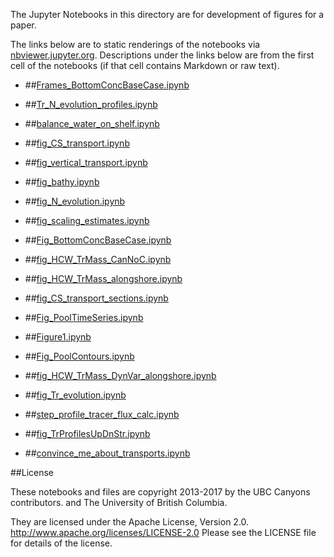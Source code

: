 The Jupyter Notebooks in this directory are for development of figures for a paper.

The links below are to static renderings of the notebooks via
[nbviewer.jupyter.org](http://nbviewer.jupyter.org/).
Descriptions under the links below are from the first cell of the notebooks
(if that cell contains Markdown or raw text).

* ##[Frames_BottomConcBaseCase.ipynb](http://nbviewer.jupyter.org/urls/bitbucket.org/canyonsubc/outputanalysisnotebooks/raw/tip/PythonScripts/Paper1Figures/Frames_BottomConcBaseCase.ipynb)  
    
* ##[Tr_N_evolution_profiles.ipynb](http://nbviewer.jupyter.org/urls/bitbucket.org/canyonsubc/outputanalysisnotebooks/raw/tip/PythonScripts/Paper1Figures/Tr_N_evolution_profiles.ipynb)  
    
* ##[balance_water_on_shelf.ipynb](http://nbviewer.jupyter.org/urls/bitbucket.org/canyonsubc/outputanalysisnotebooks/raw/tip/PythonScripts/Paper1Figures/balance_water_on_shelf.ipynb)  
    
* ##[fig_CS_transport.ipynb](http://nbviewer.jupyter.org/urls/bitbucket.org/canyonsubc/outputanalysisnotebooks/raw/tip/PythonScripts/Paper1Figures/fig_CS_transport.ipynb)  
    
* ##[fig_vertical_transport.ipynb](http://nbviewer.jupyter.org/urls/bitbucket.org/canyonsubc/outputanalysisnotebooks/raw/tip/PythonScripts/Paper1Figures/fig_vertical_transport.ipynb)  
    
* ##[fig_bathy.ipynb](http://nbviewer.jupyter.org/urls/bitbucket.org/canyonsubc/outputanalysisnotebooks/raw/tip/PythonScripts/Paper1Figures/fig_bathy.ipynb)  
    
* ##[fig_N_evolution.ipynb](http://nbviewer.jupyter.org/urls/bitbucket.org/canyonsubc/outputanalysisnotebooks/raw/tip/PythonScripts/Paper1Figures/fig_N_evolution.ipynb)  
    
* ##[fig_scaling_estimates.ipynb](http://nbviewer.jupyter.org/urls/bitbucket.org/canyonsubc/outputanalysisnotebooks/raw/tip/PythonScripts/Paper1Figures/fig_scaling_estimates.ipynb)  
    
* ##[Fig_BottomConcBaseCase.ipynb](http://nbviewer.jupyter.org/urls/bitbucket.org/canyonsubc/outputanalysisnotebooks/raw/tip/PythonScripts/Paper1Figures/Fig_BottomConcBaseCase.ipynb)  
    
* ##[fig_HCW_TrMass_CanNoC.ipynb](http://nbviewer.jupyter.org/urls/bitbucket.org/canyonsubc/outputanalysisnotebooks/raw/tip/PythonScripts/Paper1Figures/fig_HCW_TrMass_CanNoC.ipynb)  
    
* ##[fig_HCW_TrMass_alongshore.ipynb](http://nbviewer.jupyter.org/urls/bitbucket.org/canyonsubc/outputanalysisnotebooks/raw/tip/PythonScripts/Paper1Figures/fig_HCW_TrMass_alongshore.ipynb)  
    
* ##[fig_CS_transport_sections.ipynb](http://nbviewer.jupyter.org/urls/bitbucket.org/canyonsubc/outputanalysisnotebooks/raw/tip/PythonScripts/Paper1Figures/fig_CS_transport_sections.ipynb)  
    
* ##[Fig_PoolTimeSeries.ipynb](http://nbviewer.jupyter.org/urls/bitbucket.org/canyonsubc/outputanalysisnotebooks/raw/tip/PythonScripts/Paper1Figures/Fig_PoolTimeSeries.ipynb)  
    
* ##[Figure1.ipynb](http://nbviewer.jupyter.org/urls/bitbucket.org/canyonsubc/outputanalysisnotebooks/raw/tip/PythonScripts/Paper1Figures/Figure1.ipynb)  
    
* ##[Fig_PoolContours.ipynb](http://nbviewer.jupyter.org/urls/bitbucket.org/canyonsubc/outputanalysisnotebooks/raw/tip/PythonScripts/Paper1Figures/Fig_PoolContours.ipynb)  
    
* ##[fig_HCW_TrMass_DynVar_alongshore.ipynb](http://nbviewer.jupyter.org/urls/bitbucket.org/canyonsubc/outputanalysisnotebooks/raw/tip/PythonScripts/Paper1Figures/fig_HCW_TrMass_DynVar_alongshore.ipynb)  
    
* ##[fig_Tr_evolution.ipynb](http://nbviewer.jupyter.org/urls/bitbucket.org/canyonsubc/outputanalysisnotebooks/raw/tip/PythonScripts/Paper1Figures/fig_Tr_evolution.ipynb)  
    
* ##[step_profile_tracer_flux_calc.ipynb](http://nbviewer.jupyter.org/urls/bitbucket.org/canyonsubc/outputanalysisnotebooks/raw/tip/PythonScripts/Paper1Figures/step_profile_tracer_flux_calc.ipynb)  
    
* ##[fig_TrProfilesUpDnStr.ipynb](http://nbviewer.jupyter.org/urls/bitbucket.org/canyonsubc/outputanalysisnotebooks/raw/tip/PythonScripts/Paper1Figures/fig_TrProfilesUpDnStr.ipynb)  
    
* ##[convince_me_about_transports.ipynb](http://nbviewer.jupyter.org/urls/bitbucket.org/canyonsubc/outputanalysisnotebooks/raw/tip/PythonScripts/Paper1Figures/convince_me_about_transports.ipynb)  
    

##License

These notebooks and files are copyright 2013-2017
by the UBC Canyons contributors.
and The University of British Columbia.

They are licensed under the Apache License, Version 2.0.
http://www.apache.org/licenses/LICENSE-2.0
Please see the LICENSE file for details of the license.
